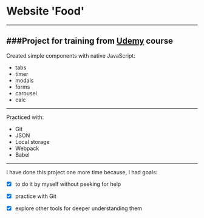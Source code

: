 # Website 'Food'
****
###Project for training from [Udemy][1] course
----
Created simple components with native JavaScript:
- tabs
- timer
- modals
- forms
- carousel
- calc
---
Practiced with:
- Git
- JSON
- Local storage
- Webpack
- Babel
----
I have done this project one more time because, I had goals:
- [x] to do it by myself without peeking for help
- [x] practice with Git
- [x] explore other tools for deeper understanding them






[1]: https//udemy.com